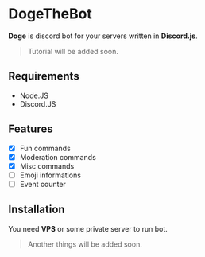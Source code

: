 # DogeTheBot
**Doge** is discord bot for your servers written in **Discord.js**.
> Tutorial will be added soon.

## Requirements
- Node.JS
- Discord.JS

## Features
- [x] Fun commands
- [x] Moderation commands
- [x] Misc commands
- [ ] Emoji informations
- [ ] Event counter

## Installation
You need **VPS** or some private server to run bot.
> Another things will be added soon.
